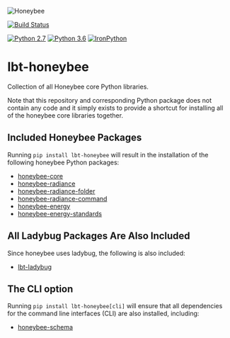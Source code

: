 
![Honeybee](http://www.ladybug.tools/assets/img/honeybee.png)

[![Build Status](https://github.com/ladybug-tools/lbt-honeybee/workflows/CI/badge.svg)](https://github.com/ladybug-tools/lbt-honeybee/actions)

[![Python 2.7](https://img.shields.io/badge/python-2.7-green.svg)](https://www.python.org/downloads/release/python-270/) [![Python 3.6](https://img.shields.io/badge/python-3.6-blue.svg)](https://www.python.org/downloads/release/python-360/) [![IronPython](https://img.shields.io/badge/ironpython-2.7-red.svg)](https://github.com/IronLanguages/ironpython2/releases/tag/ipy-2.7.8/)

# lbt-honeybee

Collection of all Honeybee core Python libraries.

Note that this repository and corresponding Python package does not contain any
code and it simply exists to provide a shortcut for installing all of the honeybee
core libraries together.

## Included Honeybee Packages

Running `pip install lbt-honeybee` will result in the installation of the following
honeybee Python packages:

* [honeybee-core](https://github.com/ladybug-tools/honeybee-core)
* [honeybee-radiance](https://github.com/ladybug-tools/honeybee-radiance)
* [honeybee-radiance-folder](https://github.com/ladybug-tools/honeybee-radiance-folder)
* [honeybee-radiance-command](https://github.com/ladybug-tools/honeybee-radiance-command)
* [honeybee-energy](https://github.com/ladybug-tools/honeybee-energy)
* [honeybee-energy-standards](https://github.com/ladybug-tools/honeybee-energy-standards)

## All Ladybug Packages Are Also Included

Since honeybee uses ladybug, the following is also included:

* [lbt-ladybug](https://github.com/ladybug-tools/lbt-ladybug)

## The CLI option

Running `pip install lbt-honeybee[cli]` will ensure that all dependencies for the
command line interfaces (CLI) are also installed, including:

* [honeybee-schema](https://github.com/ladybug-tools/honeybee-schema)
